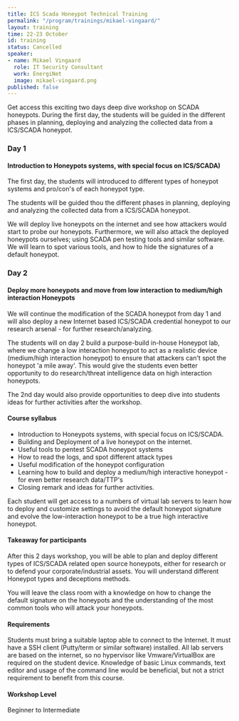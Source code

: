 ```yaml
---
title: ICS Scada Honeypot Technical Training
permalink: "/program/trainings/mikael-vingaard/"
layout: training
time: 22-23 October
id: training
status: Cancelled
speaker:
- name: Mikael Vingaard
  role: IT Security Consultant
  work: EnergiNet
  image: mikael-vingaard.png
published: false
---
```


Get access this exciting two days deep dive workshop on SCADA honeypots. During the first day, the students will be guided in the different phases in planning, deploying and analyzing the collected data from a ICS/SCADA honeypot.

### Day 1
#### Introduction to Honeypots systems, with special focus on ICS/SCADA)

The first day, the students will introduced to different types of honeypot systems and pro/con's of each honeypot type.

The students will be guided thou the different phases in planning, deploying and analyzing the collected data from a ICS/SCADA honeypot.

We will deploy live honeypots on the internet and see how attackers would start to probe our honeypots. Furthermore, we will also attack the deployed honeypots ourselves; using SCADA pen testing tools and similar software. We will learn to spot various tools, and how to hide the signatures of a default honeypot. 

### Day 2
#### Deploy more honeypots and move from low interaction to medium/high interaction Honeypots

We will continue the modification of the SCADA honeypot from day 1 and will also deploy a new Internet based ICS/SCADA credential honeypot to our research arsenal - for further research/analyzing.

The students will on day 2 build a purpose-build in-house Honeypot lab, where we change a low interaction honeypot to act as a realistic device (medium/high interaction honeypot) to ensure that attackers can't spot the honeypot 'a mile away'. This would give the students even better opportunity to do research/threat intelligence data on high interaction honeypots.

The 2nd day would also provide opportunities to deep dive into students ideas for further activities after the workshop.

#### Course syllabus

* Introduction to Honeypots systems, with special focus on ICS/SCADA.
* Building and Deployment of a live honeypot on the internet.
* Useful tools to pentest SCADA honeypot systems
* How to read the logs, and spot different attack types
* Useful modification of the honeypot configuration
* Learning how to build and deploy a medium/high interactive honeypot - for even better research data/TTP's
* Closing remark and ideas for further activities.

Each student will get access to a numbers of virtual lab servers to learn how to deploy and customize settings to avoid the default honeypot signature and evolve the low-interaction honeypot to be a true high interactive honeypot.

#### Takeaway for participants

After this 2 days workshop, you will be able to plan and deploy different types of ICS/SCADA related open source honeypots, either for research or to defend your corporate/industrial assets.
You will understand different Honeypot types and deceptions methods.

You will leave the class room with a knowledge on how to change the default signature on the honeypots and the understanding of the most common tools who will attack your honeypots.

#### Requirements

Students must bring a suitable laptop able to connect to the Internet. It must have a SSH client (Putty/term or similar software) installed. All lab servers are based on the internet, so no hypervisor like Vmware/VirtualBox are required on the student device. Knowledge of basic Linux commands, text editor and usage of the command line would be beneficial, but not a strict requirement to benefit from this course.

#### Workshop Level

Beginner to Intermediate


